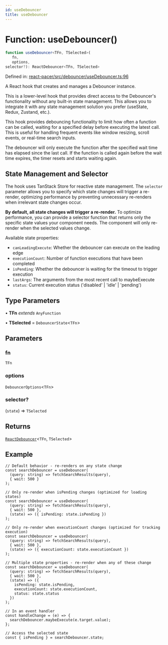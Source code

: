 ```yaml
---
id: useDebouncer
title: useDebouncer
---
```


<!-- DO NOT EDIT: this page is autogenerated from the type comments -->

# Function: useDebouncer()

```ts
function useDebouncer<TFn, TSelected>(
   fn, 
   options, 
selector?): ReactDebouncer<TFn, TSelected>
```

Defined in: [react-pacer/src/debouncer/useDebouncer.ts:96](https://github.com/TanStack/pacer/blob/main/packages/react-pacer/src/debouncer/useDebouncer.ts#L96)

A React hook that creates and manages a Debouncer instance.

This is a lower-level hook that provides direct access to the Debouncer's functionality without
any built-in state management. This allows you to integrate it with any state management solution
you prefer (useState, Redux, Zustand, etc.).

This hook provides debouncing functionality to limit how often a function can be called,
waiting for a specified delay before executing the latest call. This is useful for handling
frequent events like window resizing, scroll events, or real-time search inputs.

The debouncer will only execute the function after the specified wait time has elapsed
since the last call. If the function is called again before the wait time expires, the
timer resets and starts waiting again.

## State Management and Selector

The hook uses TanStack Store for reactive state management. The `selector` parameter allows you
to specify which state changes will trigger a re-render, optimizing performance by preventing
unnecessary re-renders when irrelevant state changes occur.

**By default, all state changes will trigger a re-render.** To optimize performance, you can
provide a selector function that returns only the specific state values your component needs.
The component will only re-render when the selected values change.

Available state properties:
- `canLeadingExecute`: Whether the debouncer can execute on the leading edge
- `executionCount`: Number of function executions that have been completed
- `isPending`: Whether the debouncer is waiting for the timeout to trigger execution
- `lastArgs`: The arguments from the most recent call to maybeExecute
- `status`: Current execution status ('disabled' | 'idle' | 'pending')

## Type Parameters

• **TFn** *extends* `AnyFunction`

• **TSelected** = `DebouncerState`\<`TFn`\>

## Parameters

### fn

`TFn`

### options

`DebouncerOptions`\<`TFn`\>

### selector?

(`state`) => `TSelected`

## Returns

[`ReactDebouncer`](../../interfaces/reactdebouncer.md)\<`TFn`, `TSelected`\>

## Example

```tsx
// Default behavior - re-renders on any state change
const searchDebouncer = useDebouncer(
  (query: string) => fetchSearchResults(query),
  { wait: 500 }
);

// Only re-render when isPending changes (optimized for loading states)
const searchDebouncer = useDebouncer(
  (query: string) => fetchSearchResults(query),
  { wait: 500 },
  (state) => ({ isPending: state.isPending })
);

// Only re-render when executionCount changes (optimized for tracking execution)
const searchDebouncer = useDebouncer(
  (query: string) => fetchSearchResults(query),
  { wait: 500 },
  (state) => ({ executionCount: state.executionCount })
);

// Multiple state properties - re-render when any of these change
const searchDebouncer = useDebouncer(
  (query: string) => fetchSearchResults(query),
  { wait: 500 },
  (state) => ({
    isPending: state.isPending,
    executionCount: state.executionCount,
    status: state.status
  })
);

// In an event handler
const handleChange = (e) => {
  searchDebouncer.maybeExecute(e.target.value);
};

// Access the selected state
const { isPending } = searchDebouncer.state;
```
